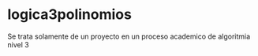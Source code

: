 # logica3polinomios
Se trata solamente de un proyecto en un proceso academico de algoritmia nivel 3
